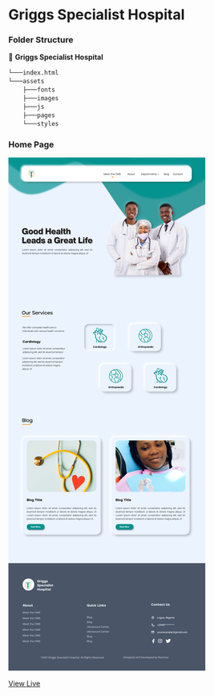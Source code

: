 # Griggs Specialist Hospital

### Folder Structure
📂 **Griggs Specialist Hospital**
```bash
└───index.html
└───assets
    ├───fonts
    ├───images
    ├───js
    ├───pages
    └───styles
```

### Home Page
![Home Page](/assets/images/homepage.png "Griggs Homepage")

[View Live](https://www.griggsspecialisthospital.com.ng/)
